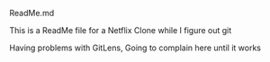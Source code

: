ReadMe.md

This is a ReadMe file for a Netflix Clone while I figure out git

Having problems with GitLens, Going to complain here until it works
